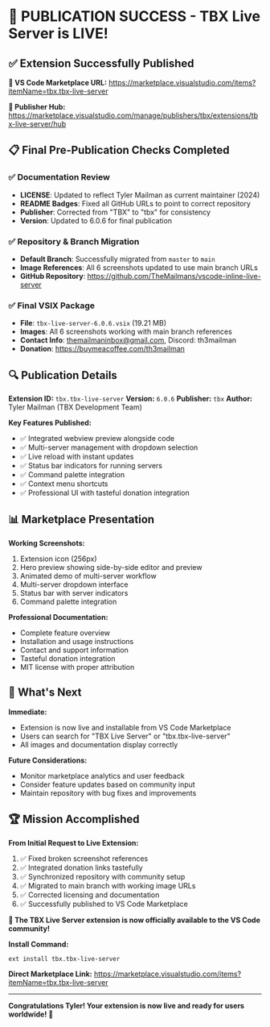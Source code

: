 # 🎉 **PUBLICATION SUCCESS - TBX Live Server is LIVE!**

## ✅ **Extension Successfully Published**

**🚀 VS Code Marketplace URL:**
https://marketplace.visualstudio.com/items?itemName=tbx.tbx-live-server

**🔧 Publisher Hub:**
https://marketplace.visualstudio.com/manage/publishers/tbx/extensions/tbx-live-server/hub

## 📋 **Final Pre-Publication Checks Completed**

### **✅ Documentation Review**
- **LICENSE**: Updated to reflect Tyler Mailman as current maintainer (2024)
- **README Badges**: Fixed all GitHub URLs to point to correct repository
- **Publisher**: Corrected from "TBX" to "tbx" for consistency
- **Version**: Updated to 6.0.6 for final publication

### **✅ Repository & Branch Migration**
- **Default Branch**: Successfully migrated from `master` to `main`
- **Image References**: All 6 screenshots updated to use main branch URLs
- **GitHub Repository**: https://github.com/TheMailmans/vscode-inline-live-server

### **✅ Final VSIX Package**
- **File**: `tbx-live-server-6.0.6.vsix` (19.21 MB)
- **Images**: All 6 screenshots working with main branch references
- **Contact Info**: themailmaninbox@gmail.com, Discord: th3mailman
- **Donation**: https://buymeacoffee.com/th3mailman

## 🔍 **Publication Details**

**Extension ID:** `tbx.tbx-live-server`
**Version:** `6.0.6`
**Publisher:** `tbx`
**Author:** Tyler Mailman (TBX Development Team)

**Key Features Published:**
- ✅ Integrated webview preview alongside code
- ✅ Multi-server management with dropdown selection
- ✅ Live reload with instant updates
- ✅ Status bar indicators for running servers
- ✅ Command palette integration
- ✅ Context menu shortcuts
- ✅ Professional UI with tasteful donation integration

## 📊 **Marketplace Presentation**

**Working Screenshots:**
1. Extension icon (256px)
2. Hero preview showing side-by-side editor and preview
3. Animated demo of multi-server workflow
4. Multi-server dropdown interface
5. Status bar with server indicators
6. Command palette integration

**Professional Documentation:**
- Complete feature overview
- Installation and usage instructions
- Contact and support information
- Tasteful donation integration
- MIT license with proper attribution

## 🎯 **What's Next**

**Immediate:**
- Extension is now live and installable from VS Code Marketplace
- Users can search for "TBX Live Server" or "tbx.tbx-live-server"
- All images and documentation display correctly

**Future Considerations:**
- Monitor marketplace analytics and user feedback
- Consider feature updates based on community input
- Maintain repository with bug fixes and improvements

## 🏆 **Mission Accomplished**

**From Initial Request to Live Extension:**
1. ✅ Fixed broken screenshot references
2. ✅ Integrated donation links tastefully
3. ✅ Synchronized repository with community setup
4. ✅ Migrated to main branch with working image URLs
5. ✅ Corrected licensing and documentation
6. ✅ Successfully published to VS Code Marketplace

**🎉 The TBX Live Server extension is now officially available to the VS Code community!**

**Install Command:**
```
ext install tbx.tbx-live-server
```

**Direct Marketplace Link:**
https://marketplace.visualstudio.com/items?itemName=tbx.tbx-live-server

---

**Congratulations Tyler! Your extension is now live and ready for users worldwide! 🚀**
